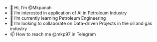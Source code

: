 - 👋 Hi, I’m @Mkpanah
- 👀 I’m interested in application of AI in Petroleum Industry
- 🌱 I’m currently learning Petroleum Engineering
- 💞️ I’m looking to collaborate on Data-driven Projects in the oil and gas industry
- 📫 How to reach me @mkp97 in Telegram

<!---
Mkpanah/Mkpanah is a ✨ special ✨ repository because its `README.md` (this file) appears on your GitHub profile.
You can click the Preview link to take a look at your changes.
--->

